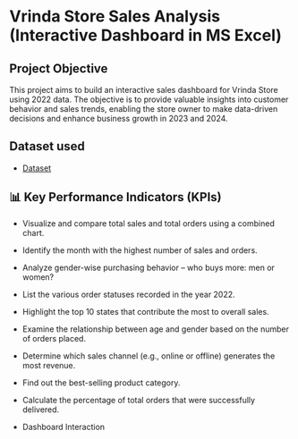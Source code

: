 # Vrinda Store Sales Analysis (Interactive Dashboard in MS Excel)

## Project Objective

This project aims to build an interactive sales dashboard for Vrinda Store using 2022 data. The objective is to provide valuable insights into customer behavior and sales trends, enabling the store owner to make data-driven decisions and enhance business growth in 2023 and 2024.


## Dataset used
- <a href="https://github.com/mansiverma10/Data-Analysis-Dashboard/blob/main/Vrinda%20Data%20Analysis2.xlsx">Dataset</a>

## 📊 Key Performance Indicators (KPIs)
- Visualize and compare total sales and total orders using a combined chart.

- Identify the month with the highest number of sales and orders.

- Analyze gender-wise purchasing behavior – who buys more: men or women?

- List the various order statuses recorded in the year 2022.

- Highlight the top 10 states that contribute the most to overall sales.

- Examine the relationship between age and gender based on the number of orders placed.

- Determine which sales channel (e.g., online or offline) generates the most revenue.

- Find out the best-selling product category.

- Calculate the percentage of total orders that were successfully delivered.

- Dashboard Interaction 


